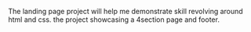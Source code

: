 The landing page project will help me demonstrate skill revolving around html and css. the project showcasing a 4section page and footer.
